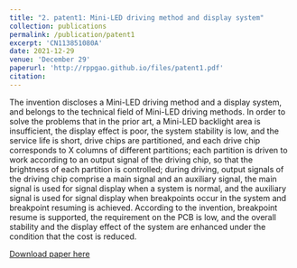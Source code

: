 ```yaml
---
title: "2. patent1: Mini-LED driving method and display system"
collection: publications
permalink: /publication/patent1
excerpt: 'CN113851080A'
date: 2021-12-29
venue: 'December 29'
paperurl: 'http://rppgao.github.io/files/patent1.pdf'
citation: 
---
```

The invention discloses a Mini-LED driving method and a display system, and belongs to the technical field of Mini-LED driving methods. In order to solve the problems that in the prior art, a Mini-LED backlight area is insufficient, the display effect is poor, the system stability is low, and the service life is short, drive chips are partitioned, and each drive chip corresponds to X columns of different partitions; each partition is driven to work according to an output signal of the driving chip, so that the brightness of each partition is controlled; during driving, output signals of the driving chip comprise a main signal and an auxiliary signal, the main signal is used for signal display when a system is normal, and the auxiliary signal is used for signal display when breakpoints occur in the system and breakpoint resuming is achieved. According to the invention, breakpoint resume is supported, the requirement on the PCB is low, and the overall stability and the display effect of the system are enhanced under the condition that the cost is reduced.

[Download paper here](http://rppgao.github.io/files/patent1.pdf)
